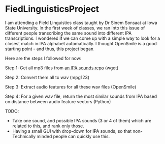 # FiedLinguisticsProject

I am attending a Field Linguistics class taught by Dr Sinem Sonsaat at Iowa State University. In the first week of classes, we ran into this issue of different people transcribing  the same sound into different IPA transcriptions. I wondered if we can come up with a simple way to look for a closest match in IPA alphabet automatically. I thought OpenSmile is a good starting point - and thus, this project began.

Here are the steps I followed for now: 

Step 1: Get all mp3 files from [an IPA sounds repo](http://web.uvic.ca/ling/resources/ipa/charts/IPAlab/IPAsounds/) (wget)

Step 2: Convert them all to wav (mpg123)

Step 3: Extract audio features for all these wav files (OpenSmile)

Step 4: For a given wav file, return the most similar sounds from IPA based on distance between audio feature vectors (Python)

TODO:
- Take one sound, and possible IPA sounds (3 or 4 of them) which are related to this, and rank only those.
- Having a small GUI with drop-down for IPA sounds, so that non-Technically minded people can quickly use this. 
